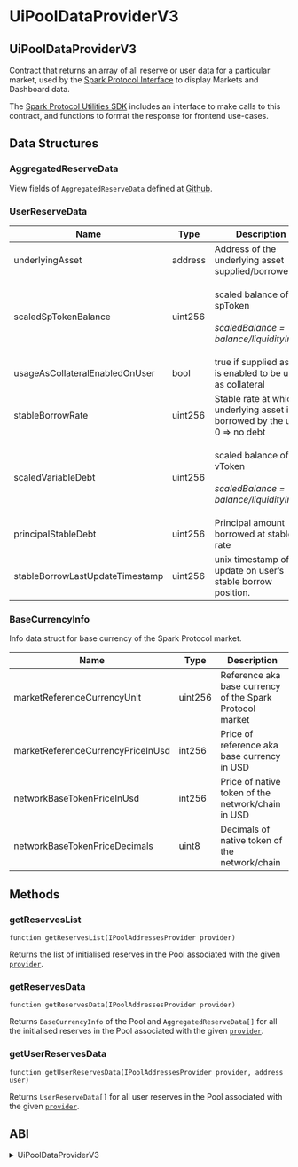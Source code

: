 # UiPoolDataProviderV3

## UiPoolDataProviderV3

Contract that returns an array of all reserve or user data for a particular market, used by the [Spark Protocol Interface](https://github.com/marsfoundation/spark-interface) to display Markets and Dashboard data.

The [Spark Protocol Utilities SDK](https://github.com/marsfoundation/spark-utilities#data-formatting-methods) includes an interface to make calls to this contract, and functions to format the response for frontend use-cases.

## Data Structures

### AggregatedReserveData

View fields of `AggregatedReserveData` defined at [Github](https://github.com/aave/aave-v3-periphery/blob/ed38b6719d4bbd9d17dfbd6b9849326a0bdeea2c/contracts/misc/interfaces/IUiPoolDataProviderV3.sol#L8).

### UserReserveData

| Name                            | Type    | Description                                                                            |
| ------------------------------- | ------- | -------------------------------------------------------------------------------------- |
| underlyingAsset                 | address | Address of the underlying asset supplied/borrowed                                      |
| scaledSpTokenBalance             | uint256 | <p>scaled balance of spToken<br><br><em>scaledBalance = balance/liquidityIndex</em></p> |
| usageAsCollateralEnabledOnUser  | bool    | true if supplied asset is enabled to be used as collateral                             |
| stableBorrowRate                | uint256 | Stable rate at which underlying asset is borrowed by the user. 0 ⇒ no debt             |
| scaledVariableDebt              | uint256 | <p>scaled balance of vToken<br><br><em>scaledBalance = balance/liquidityIndex</em></p> |
| principalStableDebt             | uint256 | Principal amount borrowed at stable rate                                               |
| stableBorrowLastUpdateTimestamp | uint256 | unix timestamp of last update on user’s stable borrow position.                        |

### BaseCurrencyInfo

Info data struct for base currency of the Spark Protocol market.

| Name                              | Type    | Description                                       |
| --------------------------------- | ------- | ------------------------------------------------- |
| marketReferenceCurrencyUnit       | uint256 | Reference aka base currency of the Spark Protocol market    |
| marketReferenceCurrencyPriceInUsd | int256  | Price of reference aka base currency in USD       |
| networkBaseTokenPriceInUsd        | int256  | Price of native token of the network/chain in USD |
| networkBaseTokenPriceDecimals     | uint8   | Decimals of native token of the network/chain     |

## Methods

### getReservesList

`function getReservesList(IPoolAddressesProvider provider)`

Returns the list of initialised reserves in the Pool associated with the given [`provider`](../core-contracts/pooladdressesprovider.md).

### getReservesData

`function getReservesData(IPoolAddressesProvider provider)`

Returns `BaseCurrencyInfo` of the Pool and `AggregatedReserveData[]` for all the initialised reserves in the Pool associated with the given [`provider`](../core-contracts/pooladdressesprovider.md).

### getUserReservesData

`function getUserReservesData(IPoolAddressesProvider provider, address user)`

Returns `UserReserveData[]` for all user reserves in the Pool associated with the given [`provider`](../core-contracts/pooladdressesprovider.md).

## ABI
<details>
<summary>UiPoolDataProviderV3</summary>

```
[
    {
        "inputs": [
            {
                "internalType": "contract IEACAggregatorProxy",
                "name": "_networkBaseTokenPriceInUsdProxyAggregator",
                "type": "address"
            },
            {
                "internalType": "contract IEACAggregatorProxy",
                "name": "_marketReferenceCurrencyPriceInUsdProxyAggregator",
                "type": "address"
            }
        ],
        "stateMutability": "nonpayable",
        "type": "constructor"
    },
    {
        "inputs": [],
        "name": "ETH_CURRENCY_UNIT",
        "outputs": [
            {
                "internalType": "uint256",
                "name": "",
                "type": "uint256"
            }
        ],
        "stateMutability": "view",
        "type": "function"
    },
    {
        "inputs": [],
        "name": "MKR_ADDRESS",
        "outputs": [
            {
                "internalType": "address",
                "name": "",
                "type": "address"
            }
        ],
        "stateMutability": "view",
        "type": "function"
    },
    {
        "inputs": [
            {
                "internalType": "bytes32",
                "name": "_bytes32",
                "type": "bytes32"
            }
        ],
        "name": "bytes32ToString",
        "outputs": [
            {
                "internalType": "string",
                "name": "",
                "type": "string"
            }
        ],
        "stateMutability": "pure",
        "type": "function"
    },
    {
        "inputs": [
            {
                "internalType": "contract IPoolAddressesProvider",
                "name": "provider",
                "type": "address"
            }
        ],
        "name": "getReservesData",
        "outputs": [
            {
                "components": [
                    {
                        "internalType": "address",
                        "name": "underlyingAsset",
                        "type": "address"
                    },
                    {
                        "internalType": "string",
                        "name": "name",
                        "type": "string"
                    },
                    {
                        "internalType": "string",
                        "name": "symbol",
                        "type": "string"
                    },
                    {
                        "internalType": "uint256",
                        "name": "decimals",
                        "type": "uint256"
                    },
                    {
                        "internalType": "uint256",
                        "name": "baseLTVasCollateral",
                        "type": "uint256"
                    },
                    {
                        "internalType": "uint256",
                        "name": "reserveLiquidationThreshold",
                        "type": "uint256"
                    },
                    {
                        "internalType": "uint256",
                        "name": "reserveLiquidationBonus",
                        "type": "uint256"
                    },
                    {
                        "internalType": "uint256",
                        "name": "reserveFactor",
                        "type": "uint256"
                    },
                    {
                        "internalType": "bool",
                        "name": "usageAsCollateralEnabled",
                        "type": "bool"
                    },
                    {
                        "internalType": "bool",
                        "name": "borrowingEnabled",
                        "type": "bool"
                    },
                    {
                        "internalType": "bool",
                        "name": "stableBorrowRateEnabled",
                        "type": "bool"
                    },
                    {
                        "internalType": "bool",
                        "name": "isActive",
                        "type": "bool"
                    },
                    {
                        "internalType": "bool",
                        "name": "isFrozen",
                        "type": "bool"
                    },
                    {
                        "internalType": "uint128",
                        "name": "liquidityIndex",
                        "type": "uint128"
                    },
                    {
                        "internalType": "uint128",
                        "name": "variableBorrowIndex",
                        "type": "uint128"
                    },
                    {
                        "internalType": "uint128",
                        "name": "liquidityRate",
                        "type": "uint128"
                    },
                    {
                        "internalType": "uint128",
                        "name": "variableBorrowRate",
                        "type": "uint128"
                    },
                    {
                        "internalType": "uint128",
                        "name": "stableBorrowRate",
                        "type": "uint128"
                    },
                    {
                        "internalType": "uint40",
                        "name": "lastUpdateTimestamp",
                        "type": "uint40"
                    },
                    {
                        "internalType": "address",
                        "name": "spTokenAddress",
                        "type": "address"
                    },
                    {
                        "internalType": "address",
                        "name": "stableDebtTokenAddress",
                        "type": "address"
                    },
                    {
                        "internalType": "address",
                        "name": "variableDebtTokenAddress",
                        "type": "address"
                    },
                    {
                        "internalType": "address",
                        "name": "interestRateStrategyAddress",
                        "type": "address"
                    },
                    {
                        "internalType": "uint256",
                        "name": "availableLiquidity",
                        "type": "uint256"
                    },
                    {
                        "internalType": "uint256",
                        "name": "totalPrincipalStableDebt",
                        "type": "uint256"
                    },
                    {
                        "internalType": "uint256",
                        "name": "averageStableRate",
                        "type": "uint256"
                    },
                    {
                        "internalType": "uint256",
                        "name": "stableDebtLastUpdateTimestamp",
                        "type": "uint256"
                    },
                    {
                        "internalType": "uint256",
                        "name": "totalScaledVariableDebt",
                        "type": "uint256"
                    },
                    {
                        "internalType": "uint256",
                        "name": "priceInMarketReferenceCurrency",
                        "type": "uint256"
                    },
                    {
                        "internalType": "address",
                        "name": "priceOracle",
                        "type": "address"
                    },
                    {
                        "internalType": "uint256",
                        "name": "variableRateSlope1",
                        "type": "uint256"
                    },
                    {
                        "internalType": "uint256",
                        "name": "variableRateSlope2",
                        "type": "uint256"
                    },
                    {
                        "internalType": "uint256",
                        "name": "stableRateSlope1",
                        "type": "uint256"
                    },
                    {
                        "internalType": "uint256",
                        "name": "stableRateSlope2",
                        "type": "uint256"
                    },
                    {
                        "internalType": "uint256",
                        "name": "baseStableBorrowRate",
                        "type": "uint256"
                    },
                    {
                        "internalType": "uint256",
                        "name": "baseVariableBorrowRate",
                        "type": "uint256"
                    },
                    {
                        "internalType": "uint256",
                        "name": "optimalUsageRatio",
                        "type": "uint256"
                    },
                    {
                        "internalType": "bool",
                        "name": "isPaused",
                        "type": "bool"
                    },
                    {
                        "internalType": "bool",
                        "name": "isSiloedBorrowing",
                        "type": "bool"
                    },
                    {
                        "internalType": "uint128",
                        "name": "accruedToTreasury",
                        "type": "uint128"
                    },
                    {
                        "internalType": "uint128",
                        "name": "unbacked",
                        "type": "uint128"
                    },
                    {
                        "internalType": "uint128",
                        "name": "isolationModeTotalDebt",
                        "type": "uint128"
                    },
                    {
                        "internalType": "uint256",
                        "name": "debtCeiling",
                        "type": "uint256"
                    },
                    {
                        "internalType": "uint256",
                        "name": "debtCeilingDecimals",
                        "type": "uint256"
                    },
                    {
                        "internalType": "uint8",
                        "name": "eModeCategoryId",
                        "type": "uint8"
                    },
                    {
                        "internalType": "uint256",
                        "name": "borrowCap",
                        "type": "uint256"
                    },
                    {
                        "internalType": "uint256",
                        "name": "supplyCap",
                        "type": "uint256"
                    },
                    {
                        "internalType": "uint16",
                        "name": "eModeLtv",
                        "type": "uint16"
                    },
                    {
                        "internalType": "uint16",
                        "name": "eModeLiquidationThreshold",
                        "type": "uint16"
                    },
                    {
                        "internalType": "uint16",
                        "name": "eModeLiquidationBonus",
                        "type": "uint16"
                    },
                    {
                        "internalType": "address",
                        "name": "eModePriceSource",
                        "type": "address"
                    },
                    {
                        "internalType": "string",
                        "name": "eModeLabel",
                        "type": "string"
                    },
                    {
                        "internalType": "bool",
                        "name": "borrowableInIsolation",
                        "type": "bool"
                    }
                ],
                "internalType": "struct IUiPoolDataProviderV3.AggregatedReserveData[]",
                "name": "",
                "type": "tuple[]"
            },
            {
                "components": [
                    {
                        "internalType": "uint256",
                        "name": "marketReferenceCurrencyUnit",
                        "type": "uint256"
                    },
                    {
                        "internalType": "int256",
                        "name": "marketReferenceCurrencyPriceInUsd",
                        "type": "int256"
                    },
                    {
                        "internalType": "int256",
                        "name": "networkBaseTokenPriceInUsd",
                        "type": "int256"
                    },
                    {
                        "internalType": "uint8",
                        "name": "networkBaseTokenPriceDecimals",
                        "type": "uint8"
                    }
                ],
                "internalType": "struct IUiPoolDataProviderV3.BaseCurrencyInfo",
                "name": "",
                "type": "tuple"
            }
        ],
        "stateMutability": "view",
        "type": "function"
    },
    {
        "inputs": [
            {
                "internalType": "contract IPoolAddressesProvider",
                "name": "provider",
                "type": "address"
            }
        ],
        "name": "getReservesList",
        "outputs": [
            {
                "internalType": "address[]",
                "name": "",
                "type": "address[]"
            }
        ],
        "stateMutability": "view",
        "type": "function"
    },
    {
        "inputs": [
            {
                "internalType": "contract IPoolAddressesProvider",
                "name": "provider",
                "type": "address"
            },
            {
                "internalType": "address",
                "name": "user",
                "type": "address"
            }
        ],
        "name": "getUserReservesData",
        "outputs": [
            {
                "components": [
                    {
                        "internalType": "address",
                        "name": "underlyingAsset",
                        "type": "address"
                    },
                    {
                        "internalType": "uint256",
                        "name": "scaledSpTokenBalance",
                        "type": "uint256"
                    },
                    {
                        "internalType": "bool",
                        "name": "usageAsCollateralEnabledOnUser",
                        "type": "bool"
                    },
                    {
                        "internalType": "uint256",
                        "name": "stableBorrowRate",
                        "type": "uint256"
                    },
                    {
                        "internalType": "uint256",
                        "name": "scaledVariableDebt",
                        "type": "uint256"
                    },
                    {
                        "internalType": "uint256",
                        "name": "principalStableDebt",
                        "type": "uint256"
                    },
                    {
                        "internalType": "uint256",
                        "name": "stableBorrowLastUpdateTimestamp",
                        "type": "uint256"
                    }
                ],
                "internalType": "struct IUiPoolDataProviderV3.UserReserveData[]",
                "name": "",
                "type": "tuple[]"
            },
            {
                "internalType": "uint8",
                "name": "",
                "type": "uint8"
            }
        ],
        "stateMutability": "view",
        "type": "function"
    },
    {
        "inputs": [],
        "name": "marketReferenceCurrencyPriceInUsdProxyAggregator",
        "outputs": [
            {
                "internalType": "contract IEACAggregatorProxy",
                "name": "",
                "type": "address"
            }
        ],
        "stateMutability": "view",
        "type": "function"
    },
    {
        "inputs": [],
        "name": "networkBaseTokenPriceInUsdProxyAggregator",
        "outputs": [
            {
                "internalType": "contract IEACAggregatorProxy",
                "name": "",
                "type": "address"
            }
        ],
        "stateMutability": "view",
        "type": "function"
    }
]
```
</details>